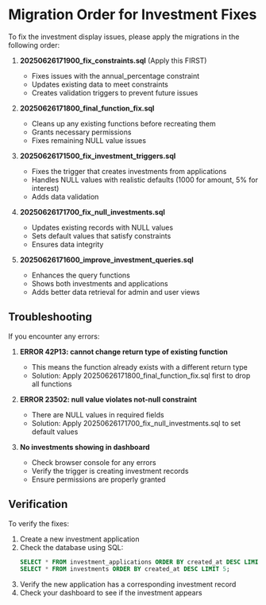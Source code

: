 # Migration Order for Investment Fixes

To fix the investment display issues, please apply the migrations in the following order:

1. **20250626171900_fix_constraints.sql** (Apply this FIRST)
   - Fixes issues with the annual_percentage constraint
   - Updates existing data to meet constraints
   - Creates validation triggers to prevent future issues

2. **20250626171800_final_function_fix.sql** 
   - Cleans up any existing functions before recreating them
   - Grants necessary permissions
   - Fixes remaining NULL value issues

3. **20250626171500_fix_investment_triggers.sql**
   - Fixes the trigger that creates investments from applications
   - Handles NULL values with realistic defaults (1000 for amount, 5% for interest)
   - Adds data validation

4. **20250626171700_fix_null_investments.sql**
   - Updates existing records with NULL values
   - Sets default values that satisfy constraints
   - Ensures data integrity

5. **20250626171600_improve_investment_queries.sql**
   - Enhances the query functions
   - Shows both investments and applications
   - Adds better data retrieval for admin and user views

## Troubleshooting

If you encounter any errors:

1. **ERROR 42P13: cannot change return type of existing function**
   - This means the function already exists with a different return type
   - Solution: Apply 20250626171800_final_function_fix.sql first to drop all functions
   
2. **ERROR 23502: null value violates not-null constraint**
   - There are NULL values in required fields
   - Solution: Apply 20250626171700_fix_null_investments.sql to set default values

3. **No investments showing in dashboard**
   - Check browser console for any errors
   - Verify the trigger is creating investment records
   - Ensure permissions are properly granted

## Verification

To verify the fixes:

1. Create a new investment application
2. Check the database using SQL:
   ```sql
   SELECT * FROM investment_applications ORDER BY created_at DESC LIMIT 5;
   SELECT * FROM investments ORDER BY created_at DESC LIMIT 5;
   ```
3. Verify the new application has a corresponding investment record
4. Check your dashboard to see if the investment appears
